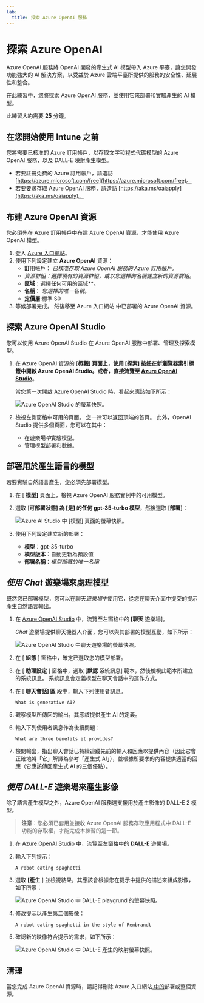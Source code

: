 ```yaml
---
lab:
  title: 探索 Azure OpenAI 服務
---
```


# 探索 Azure OpenAI

Azure OpenAI 服務將 OpenAI 開發的產生式 AI 模型帶入 Azure 平臺，讓您開發功能強大的 AI 解決方案，以受益於 Azure 雲端平臺所提供的服務的安全性、延展性和整合。

在此練習中，您將探索 Azure OpenAI 服務，並使用它來部署和實驗產生的 AI 模型。

此練習大約需要 **25** 分鐘。

## 在您開始使用 Intune 之前

您將需要已核准的 Azure 訂用帳戶，以存取文字和程式代碼模型的 Azure OpenAI 服務，以及 DALL-E 映射產生模型。

- 若要註冊免費的 Azure 訂用帳戶，請造訪 [https://azure.microsoft.com/free](https://azure.microsoft.com/free)。
- 若要要求存取 Azure OpenAI 服務，請造訪 [https://aka.ms/oaiapply](https://aka.ms/oaiapply)。

## 布建 Azure OpenAI 資源

您必須先在 Azure 訂用帳戶中布建 Azure OpenAI 資源，才能使用 Azure OpenAI 模型。

1. 登入 [Azure 入口網站](https://portal.azure.com)。
2. 使用下列設定建立 **Azure OpenAI** 資源：
    - **訂**用帳戶： *已核准存取 Azure OpenAI 服務的 Azure 訂用帳戶。*
    - **資源群組：*選擇現有的資源群組**，或以您選擇的名稱建立新的資源群組。*
    - **區域**：選擇任何可用的區域**。
    - **名稱**： *您選擇的唯一名稱。*
    - **定價層**:標準 S0
3. 等候部署完成。 然後移至 Azure 入口網站 中已部署的 Azure OpenAI 資源。

## 探索 Azure OpenAI Studio

您可以使用 Azure OpenAI Studio 在 Azure OpenAI 服務中部署、管理及探索模型。

1. 在 Azure OpenAI 資源的 [**概觀] 頁面上，使用 **[探索**] 按鈕在新瀏覽器索引標籤中開啟 Azure OpenAI Studio。或者，直接流覽至 [Azure OpenAI Studio](https://oai.azure.com/)**。

    當您第一次開啟 Azure OpenAI Studio 時，看起來應該如下所示：

    ![Azure OpenAI Studio 的螢幕快照。](./media/generative-ai/ai-studio.png)

1. 檢視左側窗格中可用的頁面。 您一律可以返回頂端的首頁。 此外，OpenAI Studio 提供多個頁面，您可以在其中：
    - 在遊樂場*中*實驗模型。
    - 管理模型部署和數據。

## 部署用於產生語言的模型

若要實驗自然語言產生，您必須先部署模型。

1. 在 [ **模型]** 頁面上，檢視 Azure OpenAI 服務實例中的可用模型。
1. 選取 [可**部署狀態] **為 [是**] 的任何 **gpt-35-turbo** 模型**，然後選取 [**部署**]：

    ![Azure AI Studio 中 [模型] 頁面的螢幕快照。](./media/generative-ai/deploy-model.png)

1. 使用下列設定建立新的部署：
    - **模型**：gpt-35-turbo
    - **模型版本**：自動更新為預設值
    - **部署名稱**：*模型部署的唯一名稱*

## *使用 Chat* 遊樂場來處理模型

既然您已部署模型，您可以在聊天*遊樂場中*使用它，從您在聊天介面中提交的提示產生自然語言輸出。

1. 在 [Azure OpenAI Studio](https://oai.azure.com/) 中，流覽至左窗格中的 **[聊天** 遊樂場]。

    *Chat* 遊樂場提供聊天機器人介面，您可以與其部署的模型互動，如下所示：

    ![Azure OpenAI Studio 中聊天遊樂場的螢幕快照。](./media/generative-ai/chat-playground.png)

1. 在 [ **組態** ] 窗格中，確定已選取您的模型部署。
1. 在 [ **助理設定** ] 窗格中，選取 **[默認** 系統訊息] 範本，然後檢視此範本所建立的系統訊息。 系統訊息會定義模型在聊天會話中的運作方式。
1. 在 [ **聊天會話] 區** 段中，輸入下列使用者訊息。

    ```
   What is generative AI?
    ```

1. 觀察模型所傳回的輸出，其應該提供產生 AI 的定義。
1. 輸入下列使用者訊息作為後續問題：

    ```
   What are three benefits it provides?
    ```

1. 檢閱輸出，指出聊天會話已持續追蹤先前的輸入和回應以提供內容（因此它會正確地將「它」解譯為參考「產生式 AI」），並根據所要求的內容提供適當的回應（它應該傳回產生式 AI 的三個優點）。

## *使用 DALL-E* 遊樂場來產生影像

除了語言產生模型之外，Azure OpenAI 服務還支援用於產生影像的 DALL-E 2 模型。

> **注意**：您必須已套用並接收 Azure OpenAI 服務存取應用程式中 DALL-E 功能的存取權，才能完成本練習的這一節。

1. 在 [Azure OpenAI Studio](https://oai.azure.com/) 中，流覽至左窗格中的 **DALL-E** 遊樂場。
1. 輸入下列提示：

    ```
    A robot eating spaghetti
    ```

1. 選取 **[產生** ] 並檢視結果，其應該會根據您在提示中提供的描述來組成影像，如下所示：

    ![Azure OpenAI Studio 中 DALL-E playgrund 的螢幕快照。](./media/generative-ai/dall-e-playground.png)

1. 修改提示以產生第二個影像：

    ```
    A robot eating spaghetti in the style of Rembrandt
    ```
1. 確認新的映像符合提示的需求，如下所示：

    ![Azure OpenAI Studio 中 DALL-E 產生的映射螢幕快照。](./media/generative-ai/dall-e-results.png)

## 清理

當您完成 Azure OpenAI 資源時，請記得刪除 Azure 入口網站[ 中的](https://portal.azure.com/?azure-portal=true)部署或整個資源。

